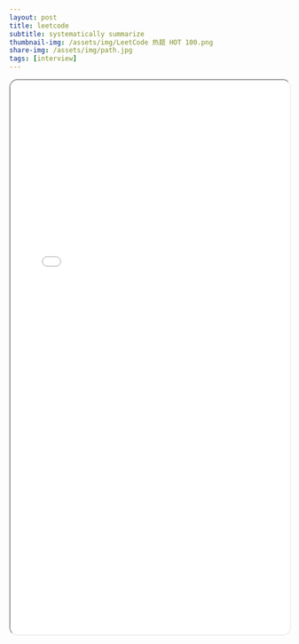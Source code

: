 ```yaml
---
layout: post
title: leetcode
subtitle: systematically summarize
thumbnail-img: /assets/img/LeetCode 热题 HOT 100.png
share-img: /assets/img/path.jpg
tags: [interview]
---
```




<iframe 
  src="/assets/pdf/leetcode1.0.pdf" 
  width="100%" 
  height="1000px" 
  style="border-radius: 15px;">
</iframe>
